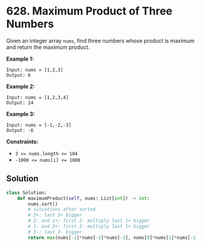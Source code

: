 # 628. Maximum Product of Three Numbers

Given an integer array `nums`, find three numbers whose product is maximum and return the maximum product.

 

**Example 1:**
```
Input: nums = [1,2,3]
Output: 6

```
**Example 2:**
```
Input: nums = [1,2,3,4]
Output: 24
```

**Example 3:**
```
Input: nums = [-1,-2,-3]
Output: -6
```

**Constraints:**

* `3 <= nums.length <= 104`
* `-1000 <= nums[i] <= 1000`

## Solution
```python
class Solution:
    def maximumProduct(self, nums: List[int]) -> int:
        nums.sort()
        # situations after sorted
        # 3+: last 3+ bigger
        # 2- and 1+: first 2- multiply last 1+ bigger
        # 1- and 2+: first 2- multiply last 1+ bigger
        # 3-: last 3- bigger
        return max(nums[-1]*nums[-2]*nums[-3], nums[0]*nums[1]*nums[-1])
```